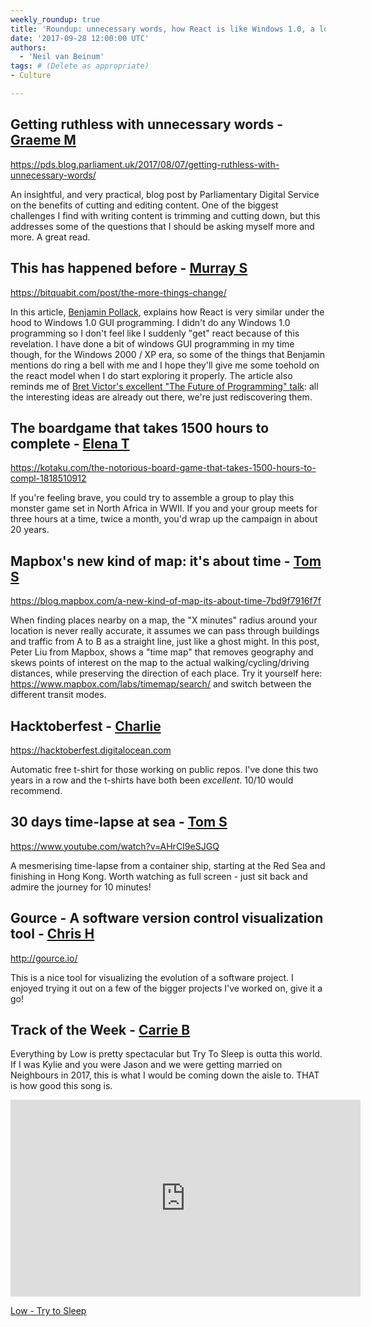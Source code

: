 ```yaml
---
weekly_roundup: true
title: 'Roundup: unnecessary words, how React is like Windows 1.0, a long boardgame, mapbox, hacktoberfest, gource, and a soothing time-lapse'
date: '2017-09-28 12:00:00 UTC'
authors:
  - 'Neil van Beinum'
tags: # (Delete as appropriate)
- Culture

---
```


## Getting ruthless with unnecessary words - [Graeme M](/team#graeme-mccubbin)

https://pds.blog.parliament.uk/2017/08/07/getting-ruthless-with-unnecessary-words/

An insightful, and very practical, blog post by Parliamentary Digital Service on the benefits of cutting and editing content. One of the biggest challenges I find with writing content is trimming and cutting down, but this addresses some of the questions that I should be asking myself more and  more. A great read.

## This has happened before - [Murray S](/team#murray-steele)

https://bitquabit.com/post/the-more-things-change/

In this article, [Benjamin Pollack](https://twitter.com/gecko), explains
how React is very similar under the hood to Windows 1.0 GUI programming.
I didn't do any Windows 1.0 programming so I don't feel like I suddenly
"get" react because of this revelation.  I have done a bit of windows
GUI programming in my time though, for the Windows 2000 / XP era, so some
of the things that Benjamin mentions do ring a bell with me and I hope
they'll give me some toehold on the react model when I do start exploring
it properly.  The article also reminds me of [Bret Victor's excellent "The
Future of Programming" talk](http://worrydream.com/dbx/): all the
interesting ideas are already out there, we're just rediscovering them.

## The boardgame that takes 1500 hours to complete - [Elena T](/team#elena-tanasoiu)

https://kotaku.com/the-notorious-board-game-that-takes-1500-hours-to-compl-1818510912

If you're feeling brave, you could try to assemble a group to play this monster game set in North Africa in WWII. If you and your group meets for three hours at a time, twice a month, you'd wrap up the campaign in about 20 years.

## Mapbox's new kind of map: it's about time - [Tom S](/team#tom-sabin)

https://blog.mapbox.com/a-new-kind-of-map-its-about-time-7bd9f7916f7f

When finding places nearby on a map, the "X minutes" radius around your location is never really accurate, it assumes we can pass through buildings and traffic from A to B as a straight line, just like a ghost might. In this post, Peter Liu from Mapbox, shows a "time map" that removes geography and skews points of interest on the map to the actual walking/cycling/driving distances, while preserving the direction of each place. Try it yourself here: https://www.mapbox.com/labs/timemap/search/ and switch between the different transit modes.

## Hacktoberfest - [Charlie](/team#charlie-egan)

https://hacktoberfest.digitalocean.com

Automatic free t-shirt for those working on public repos. I've done this two years in a row and the t-shirts have both been _excellent_. 10/10 would recommend.

## 30 days time-lapse at sea - [Tom S](/team#tom-sabin)

https://www.youtube.com/watch?v=AHrCI9eSJGQ

A mesmerising time-lapse from a container ship, starting at the Red Sea and finishing in Hong Kong. Worth watching as full screen - just sit back and admire the journey for 10 minutes!

## Gource - A software version control visualization tool - [Chris H](/team#chris-holmes)

http://gource.io/

This is a nice tool for visualizing the evolution of a software project. I enjoyed trying it out on a few of the bigger projects I've worked on, give it a go!

## Track of the Week - [Carrie B](/team#carrie-bedingfield)

Everything by Low is pretty spectacular but Try To Sleep is outta this world. If I was Kylie and you were Jason and we were getting married on Neighbours in 2017, this is what I would be coming down the aisle to. THAT is how good this song is.

<iframe width="560" height="315" src="https://www.youtube.com/embed/wXgc0I0zsYs" frameborder="0" allowfullscreen></iframe>

[Low - Try to Sleep](https://www.youtube.com/watch?v=wXgc0I0zsYs)
